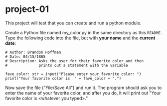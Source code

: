 # project-01

This project will test that you can create and run a python module.

Create a Python file named my_color.py in the same directory as this `README`.  Type the following code into the file, but with **your name** and the **current date**:
```
# Author: Brandon Hoffman
# Date: 04/15/1865
# Description: Asks the user for their favorite color and then
#              prints out a statement with the variable

fave_color: str = input("Please enter your favorite color: ")
print("Your favorite color is  " + fave_color + ".")
```
Now save the file ("File/Save All") and run it.  The program should ask you to enter the name of your favorite color, and after you do, it will print out "Your favorite color is \<whatever you typed\>."
